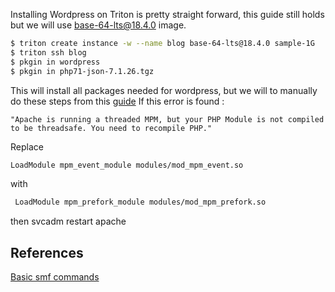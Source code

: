 
Installing Wordpress on Triton is pretty straight forward, this guide still holds but we will use base-64-lts@18.4.0 image.
```bash
$ triton create instance -w --name blog base-64-lts@18.4.0 sample-1G 
$ triton ssh blog
$ pkgin in wordpress
$ pkgin in php71-json-7.1.26.tgz  
```
This will install all packages needed for wordpress, but we will to manually do these steps from this [guide](http://www.machine-unix.com/how-to-install-your-wordpress-blog-on-your-joyent-smartmachine-smartos/)
If this error is found : 
```quote
"Apache is running a threaded MPM, but your PHP Module is not compiled to be threadsafe. You need to recompile PHP."
```
Replace 
```bash
LoadModule mpm_event_module modules/mod_mpm_event.so
```
with 
```bash
 LoadModule mpm_prefork_module modules/mod_mpm_prefork.so 
```
then svcadm restart apache 

## References
[Basic smf commands](https://docs.joyent.com/public-cloud/instances/infrastructure/images/smartos/managing-smartos/using-smf/basic-smf-commands)
